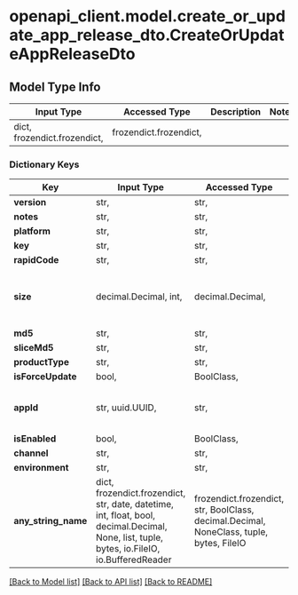 # openapi_client.model.create_or_update_app_release_dto.CreateOrUpdateAppReleaseDto

## Model Type Info
Input Type | Accessed Type | Description | Notes
------------ | ------------- | ------------- | -------------
dict, frozendict.frozendict,  | frozendict.frozendict,  |  | 

### Dictionary Keys
Key | Input Type | Accessed Type | Description | Notes
------------ | ------------- | ------------- | ------------- | -------------
**version** | str,  | str,  |  | [optional] 
**notes** | str,  | str,  |  | [optional] 
**platform** | str,  | str,  |  | [optional] 
**key** | str,  | str,  |  | [optional] 
**rapidCode** | str,  | str,  |  | [optional] 
**size** | decimal.Decimal, int,  | decimal.Decimal,  |  | [optional] value must be a 64 bit integer
**md5** | str,  | str,  |  | [optional] 
**sliceMd5** | str,  | str,  |  | [optional] 
**productType** | str,  | str,  |  | [optional] 
**isForceUpdate** | bool,  | BoolClass,  |  | [optional] 
**appId** | str, uuid.UUID,  | str,  |  | [optional] value must be a uuid
**isEnabled** | bool,  | BoolClass,  |  | [optional] 
**channel** | str,  | str,  |  | [optional] 
**environment** | str,  | str,  |  | [optional] 
**any_string_name** | dict, frozendict.frozendict, str, date, datetime, int, float, bool, decimal.Decimal, None, list, tuple, bytes, io.FileIO, io.BufferedReader | frozendict.frozendict, str, BoolClass, decimal.Decimal, NoneClass, tuple, bytes, FileIO | any string name can be used but the value must be the correct type | [optional]

[[Back to Model list]](../../README.md#documentation-for-models) [[Back to API list]](../../README.md#documentation-for-api-endpoints) [[Back to README]](../../README.md)

